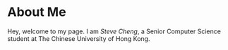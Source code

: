 # About Me
Hey, welcome to my page.
I am *Steve Cheng*, a Senior Computer Science student at The Chinese University of Hong Kong.
